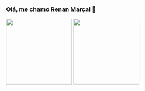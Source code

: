 ### Olá, me chamo Renan Marçal 👋
<!--
**RenanMarshall/RenanMarshall** is a ✨ _special_ ✨ repository because its `README.md` (this file) appears on your GitHub profile.

Here are some ideas to get you started:

- 🔭 I’m currently working on ...
- 🌱 I’m currently learning ...
- 😄 Pronouns: ...
- ⚡ Fun fact: ...
-->
 <div>
  <a href="https://github.com/RenanMarshall">
  <img height="180em" src="https://github-readme-stats.vercel.app/api?username=RenanMarshall&show_icons=true&theme=dracula&include_all_commits=true&count_private=true"/>
  <img height="180em" src="https://github-readme-stats.vercel.app/api/top-langs/?username=renanmarshall&layout=compact&langs_count=7&theme=dracula"/>
</div>
